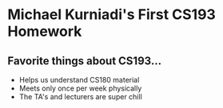 # Michael Kurniadi's First CS193 Homework
## Favorite things about CS193...
- Helps us understand CS180 material
- Meets only once per week physically
- The TA's and lecturers are super chill

